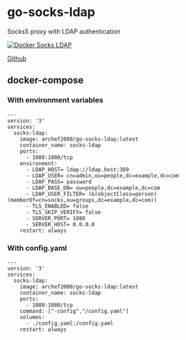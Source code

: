 # go-socks-ldap
Socks5 proxy with LDAP authentication

[![Docker Socks LDAP](https://github.com/Archef2000/go-socks-ldap/actions/workflows/main.yml/badge.svg)](https://github.com/Archef2000/go-socks-ldap/actions/workflows/main.yml)

<a href="https://github.com/Archef2000/go-socks-ldap/">Github</a>

<h2>docker-compose</h2>
<h3>With environment variables</h3>
<pre><code class="language-yaml">---
version: '3'
services:
  socks-ldap:
    image: archef2000/go-socks-ldap:latest
    container_name: socks-ldap
    ports:
      - 1080:1080/tcp
    environment:
      - LDAP_HOST= ldap://ldap.host:389
      - LDAP_USER= cn=admin,ou=people,dc=example,dc=com
      - LDAP_PASS= password
      - LDAP_BASE_DN= ou=people,dc=example,dc=com
      - LDAP_USER_FILTER= (&(objectClass=person)(memberOf=cn=socks,ou=groups,dc=example,dc=com))
      - TLS_ENABLED= false
      - TLS_SKIP_VERIFY= false
      - SERVER_PORT= 1080
      - SERVER_HOST= 0.0.0.0
    restart: always
</code></pre>
<h3>With config.yaml</h3>
<pre><code class="language-yaml">---
version: '3'
services:
  socks-ldap:
    image: archef2000/go-socks-ldap:latest
    container_name: socks-ldap
    ports:
      - 1080:1080/tcp
    command: ["-config","/config.yaml"]
    volumes:
      - ./config.yaml:/config.yaml
    restart: always
</code></pre>
